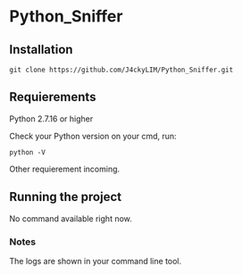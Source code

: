# Python_Sniffer

## Installation
```
git clone https://github.com/J4ckyLIM/Python_Sniffer.git
```
## Requierements

Python 2.7.16 or higher

Check your Python version on your cmd, run:
```
python -V
``` 

Other requierement incoming.

## Running the project

No command available right now.

### Notes

The logs are shown in your command line tool.

